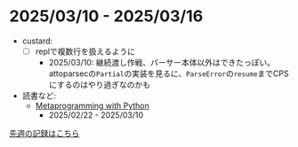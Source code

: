# 2025/03/10 - 2025/03/16

- custard:
    - [ ] replで複数行を扱えるように
        - 2025/03/10: 継続渡し作戦、パーサー本体以外はできたっぽい。attoparsecの`Partial`の実装を見るに、`ParseError`の`resume`までCPSにするのはやり過ぎなのかも
- 読書など:
    - [Metaprogramming with Python](https://www.packtpub.com/en-us/product/metaprogramming-with-python-9781838554651)
        - 2025/02/22 - 2025/03/10

[先週の記録はこちら](https://github.com/igrep/daily-commits/blob/34ac4245c401a1c859ed8a36436a947f9e6cd75a/yesterday.md)

